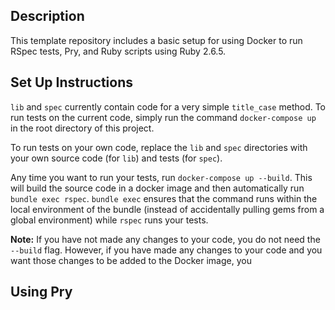 ## Description

This template repository includes a basic setup for using Docker to run RSpec tests, Pry, and Ruby scripts using Ruby 2.6.5. 

## Set Up Instructions

`lib` and `spec` currently contain code for a very simple `title_case` method. To run tests on the current code, simply run the command `docker-compose up` in the root directory of this project.

To run tests on your own code, replace the `lib` and `spec` directories with your own source code (for `lib`) and tests (for `spec`).

Any time you want to run your tests, run `docker-compose up --build`. This will build the source code in a docker image and then automatically run `bundle exec rspec`. `bundle exec` ensures that the command runs within the local environment of the bundle (instead of accidentally pulling gems from a global environment) while `rspec` runs your tests.

**Note:** If you have not made any changes to your code, you do not need the `--build` flag. However, if you have made any changes to your code and you want those changes to be added to the Docker image, you 

## Using Pry

<!-- Sometimes you'll want to debug your code with `binding.pry`. In order to do this, you need to enter an interactive terminal in your Docker terminal. First, add `binding.pry` wherever you need to in your code. 

```
pry ()
{
  docker exec -it "$1" bundle exec rspec
}
``` -->
